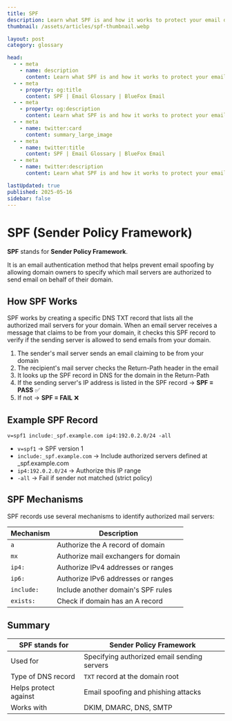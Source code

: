 ```yaml
---
title: SPF
description: Learn what SPF is and how it works to protect your email domain.
thumbnail: /assets/articles/spf-thumbnail.webp

layout: post
category: glossary

head:
  - - meta
    - name: description
      content: Learn what SPF is and how it works to protect your email domain.
  - - meta
    - property: og:title
      content: SPF | Email Glossary | BlueFox Email
  - - meta
    - property: og:description
      content: Learn what SPF is and how it works to protect your email domain.
  - - meta
    - name: twitter:card
      content: summary_large_image
  - - meta
    - name: twitter:title
      content: SPF | Email Glossary | BlueFox Email
  - - meta
    - name: twitter:description
      content: Learn what SPF is and how it works to protect your email domain.

lastUpdated: true
published: 2025-05-16
sidebar: false
---
```


# SPF (Sender Policy Framework)

**SPF** stands for **Sender Policy Framework**.

It is an email authentication method that helps prevent email spoofing by allowing domain owners to specify which mail servers are authorized to send email on behalf of their domain.

## How SPF Works

SPF works by creating a specific DNS TXT record that lists all the authorized mail servers for your domain. When an email server receives a message that claims to be from your domain, it checks this SPF record to verify if the sending server is allowed to send emails from your domain.

1. The sender's mail server sends an email claiming to be from your domain
2. The recipient's mail server checks the Return-Path header in the email
3. It looks up the SPF record in DNS for the domain in the Return-Path
4. If the sending server's IP address is listed in the SPF record → **SPF = PASS** ✅
5. If not → **SPF = FAIL** ❌

## Example SPF Record

```
v=spf1 include:_spf.example.com ip4:192.0.2.0/24 -all
```

- `v=spf1` → SPF version 1
- `include:_spf.example.com` → Include authorized servers defined at _spf.example.com
- `ip4:192.0.2.0/24` → Authorize this IP range
- `-all` → Fail if sender not matched (strict policy)

## SPF Mechanisms

SPF records use several mechanisms to identify authorized mail servers:

| Mechanism | Description |
|-----------|-------------|
| `a` | Authorize the A record of domain |
| `mx` | Authorize mail exchangers for domain |
| `ip4:` | Authorize IPv4 addresses or ranges |
| `ip6:` | Authorize IPv6 addresses or ranges |
| `include:` | Include another domain's SPF rules |
| `exists:` | Check if domain has an A record |

## Summary

| SPF stands for | **Sender Policy Framework** |
|----------------|----------------------------|
| Used for | Specifying authorized email sending servers |
| Type of DNS record | `TXT` record at the domain root |
| Helps protect against | Email spoofing and phishing attacks |
| Works with | DKIM, DMARC, DNS, SMTP |
